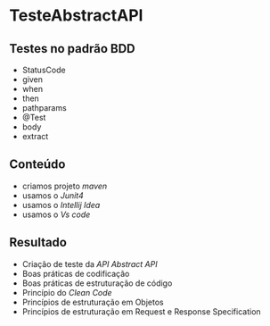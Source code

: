 # TesteAbstractAPI

## Testes no padrão BDD
- StatusCode
- given
- when
- then
- pathparams
- @Test
- body
- extract

## Conteúdo

- criamos projeto *maven*
- usamos o *Junit4* 
- usamos o *Intellij Idea* 
- usamos o *Vs code*  

## Resultado

- Criação de teste da *API Abstract API*
- Boas práticas de codificação
- Boas práticas de estruturação de código
- Princípio do *Clean Code*
- Princípios de estruturação em Objetos
- Princípios de estruturação em Request e Response Specification

